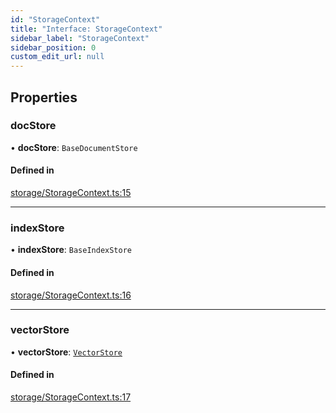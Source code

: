 ```yaml
---
id: "StorageContext"
title: "Interface: StorageContext"
sidebar_label: "StorageContext"
sidebar_position: 0
custom_edit_url: null
---
```


## Properties

### docStore

• **docStore**: `BaseDocumentStore`

#### Defined in

[storage/StorageContext.ts:15](https://github.com/run-llama/LlamaIndexTS/blob/main/packages/core/src/storage/StorageContext.ts#L15)

___

### indexStore

• **indexStore**: `BaseIndexStore`

#### Defined in

[storage/StorageContext.ts:16](https://github.com/run-llama/LlamaIndexTS/blob/main/packages/core/src/storage/StorageContext.ts#L16)

___

### vectorStore

• **vectorStore**: [`VectorStore`](VectorStore.md)

#### Defined in

[storage/StorageContext.ts:17](https://github.com/run-llama/LlamaIndexTS/blob/main/packages/core/src/storage/StorageContext.ts#L17)

